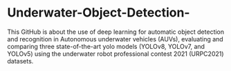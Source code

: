 # Underwater-Object-Detection-
This GitHub is about  the use of deep learning for automatic object detection and recognition in Autonomous underwater vehicles (AUVs), evaluating and comparing three state-of-the-art yolo models (YOLOv8, YOLOv7, and YOLOv5) using the underwater robot professional contest 2021 (URPC2021) datasets.

